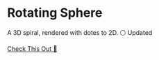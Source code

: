 #  Rotating Sphere
A 3D spiral, rendered with dotes to 2D. ⚪ Updated

[Check This Out 🧿](https://dosomething-sagar.github.io/canvas5)
